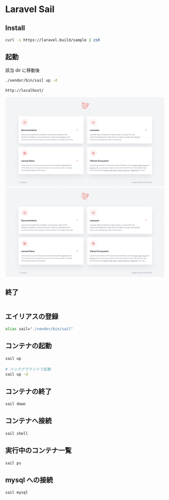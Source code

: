 # Laravel Sail

## Install

```zsh
curl -s https://laravel.build/sample | zsh
```

## 起動

該当 dir に移動後

```zsh
./vendor/bin/sail up -d
```

`http://localhost/`

![localhost](learn-laravel/learn-sail/sample/public/images/sail-up-localhost.png)
<img src="learn-laravel/learn-sail/sample/public/images/sail-up-localhost.png" alt="" title="">

## 終了

```zsh

```

## エイリアスの登録

```zsh
alias sail="./vendor/bin/sail"
```

## コンテナの起動

```zsh
sail up

# バックグラウンドで起動
sail up -d
```

## コンテナの終了

```zsh
sail down
```

## コンテナへ接続

```zsh
sail shell
```

## 実行中のコンテナ一覧

```zsh
sail ps
```

## mysql への接続

```zsh
sail mysql
```

##
